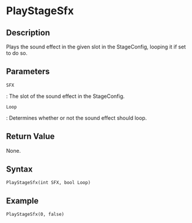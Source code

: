 # PlayStageSfx

## Description
Plays the sound effect in the given slot in the StageConfig, looping it if set to do so.

## Parameters
`SFX`

:   The slot of the sound effect in the StageConfig.

`Loop`

:   Determines whether or not the sound effect should loop.

## Return Value
None.

## Syntax
```
PlayStageSfx(int SFX, bool Loop)
```

## Example
```
PlayStageSfx(0, false)
```